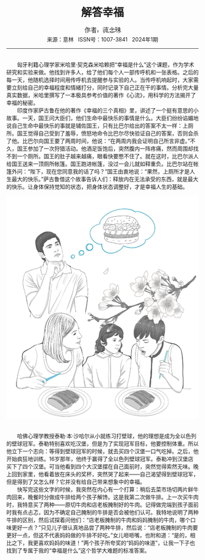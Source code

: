 # <center>解答幸福</center>

<div align=center><img src="https://raw.githubusercontent.com/leaguecn/magazines/main/img_authors/%25d7%25f7%25d5%25df%25a3%25ba%25c1%25f7%25c4%25ee%25d6%25e9.jpg"></div>

<center>来源：意林   ISSN号：1007-3841   2024年1期</center>

* * *

<br>　　匈牙利籍心理学家米哈里·契克森米哈赖把“幸福是什么”这个课题，作为学术研究和实验来做。他找到许多人，给了他们每个人一部传呼机和一张表格。之后的每一天，他随机选择时间用传呼机去提醒参与实验的人。当传呼机响起时，大家需要立刻给自己的幸福程度和情緒打分，同时记录下自己正在干的事情。分析完大量真实数据，米哈里撰写了一本极具参考价值的著作《心流》，用科学的方法揭开了幸福的秘密。  
　　印度作家萨古鲁在他的著作《幸福的三个真相》里，讲述了一个挺有意思的小故事。一天，国王问大臣们，他们生命中最快乐的事情是什么。大臣们纷纷谄媚地说自己生命中最快乐的事就是辅佐国王，只有比巴尔给出的答案不太一样：上厕所。国王觉得自己受到了羞辱，愤怒地命令比巴尔尽快验证自己的答案，否则会杀了他。比巴尔向国王要了两周时间，他说：“在两周内我会证明自己所言非虚。”不久，国王参加了一次狩猎活动。他酒足饭饱后，突然腹内一阵疼痛，然而周围却找不到一个厕所。国王的肚子越来越痛，眼看快要憋不住了。就在这时，比巴尔派人给国王送来一顶厕所帐篷。国王跑进帐篷，没过一会儿就如释重负。比巴尔站在帐篷外问：“陛下，现在您同意我的话了吗？”国王由衷地说：“果然，上厕所才是人生最大的快乐。”萨古鲁借这个故事告诉人们：释放内在无法承受的东西，就是最大的快乐。让身体保持觉知的状态，把身体状态调整好，才是幸福人生的基础。

![](https://raw.githubusercontent.com/leaguecn/magazines/main/img/yili20240105-1-l.jpg)

  
<br>　　哈佛心理学教授泰勒·本·沙哈尔从小就练习打壁球，他的理想是成为全以色列的壁球冠军。泰勒特别喜欢吃汉堡，但是为了实现冠军目标，他要控制体重。所以他立下一个志向：等得到壁球冠军的时候，就去买四个汉堡一口气吃掉。之后，他开始疯狂地训练。16岁那年，他终于赢得了全以色列壁球冠军。泰勒冲到汉堡店买下了四个汉堡。可当他看到四个大汉堡摆在自己面前时，突然觉得索然无味。晚上回到家里，他看着放在床头的奖杯，突然哭了起来——自己渴望得到壁球冠军，但是得到了又怎么样？它并没有给自己带来想象中的幸福。  
　　快写完这些文字的时候，我突然在内心有一个打算：稍后去菜市场切两片鲜牛肉回来，晚餐时分做成牛排给两个孩子解馋。这是我第二次做牛排。上一次买牛肉时，我特意买了两种——原切牛肉和店老板腌制好的牛肉。记得做完端到孩子面前时我有点忐忑，因为不确定自己腌制的牛排是否会被他们认可。我特地说明了两种牛排的区别，然后试探着问他们：“店老板腌制的牛肉和妈妈腌制的牛肉，哪个口味更好一点？”只见儿子很认真地品尝了两种牛排，然后说：“店老板腌制的牛肉要更好一点，但这不代表妈妈做的牛排不好吃。”女儿咂咂嘴，也附和道：“是的，相比之下，我更喜欢妈妈的味道！”两个孩子所夸奖的“妈妈的味道”，让我一下子也找到了专属于我的“幸福是什么”这个哲学大难题的标准答案。
